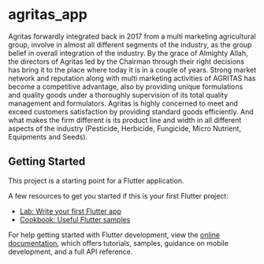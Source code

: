 # agritas_app

Agritas forwardly integrated back in 2017 from a multi marketing agricultural group, involve in almost all different segments of the industry, as the group belief in overall integration of the industry. By the grace of Almighty Allah, the directors of Agritas led by the Chairman through their right decisions has bring it to the place where today it is in a couple of years.  Strong market network and reputation along with multi marketing activities of AGRITAS has become a competitive advantage, also by providing unique formulations and quality goods under a thoroughly supervision of its total quality management and formulators.  Agritas is highly concerned to meet and exceed customers satisfaction by providing standard goods efficiently. And what makes the firm different is its product line and width in all different aspects of the industry (Pesticide, Herbicide, Fungicide, Micro Nutrient, Equipments and Seeds).

## Getting Started

This project is a starting point for a Flutter application.

A few resources to get you started if this is your first Flutter project:

- [Lab: Write your first Flutter app](https://docs.flutter.dev/get-started/codelab)
- [Cookbook: Useful Flutter samples](https://docs.flutter.dev/cookbook)

For help getting started with Flutter development, view the
[online documentation](https://docs.flutter.dev/), which offers tutorials,
samples, guidance on mobile development, and a full API reference.

